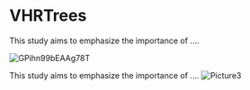 # VHRTrees
This study aims to emphasize the importance of ....

![GPihn99bEAAg78T](https://github.com/sulenurtopgul/VHRTrees/assets/109470455/493cc463-ae35-4afd-887d-ddf345e7802c)

This study aims to emphasize the importance of ....
![Picture3](https://github.com/sulenurtopgul/VHRTrees/assets/109470455/63c5af5f-4ebf-4f86-9f58-cf4cdef454e2)
